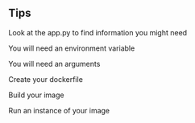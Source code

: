 ## Tips

Look at the app.py to find information you might need

You will need an environment variable

You will need an arguments

Create your dockerfile

Build your image 

Run an instance of your image 
